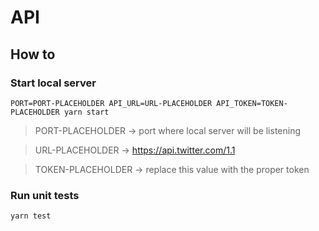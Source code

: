 # API

## How to

### Start local server

```
PORT=PORT-PLACEHOLDER API_URL=URL-PLACEHOLDER API_TOKEN=TOKEN-PLACEHOLDER yarn start
```

> PORT-PLACEHOLDER -> port where local server will be listening

> URL-PLACEHOLDER -> https://api.twitter.com/1.1

> TOKEN-PLACEHOLDER -> replace this value with the proper token

### Run unit tests

```
yarn test
```
